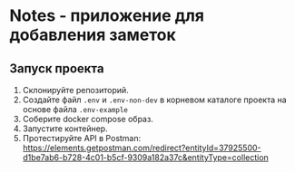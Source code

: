 # Notes - приложение для добавления заметок
## Запуск проекта

1. Склонируйте репозиторий.
2. Создайте файл `.env` и `.env-non-dev` в корневом каталоге проекта на основе файла `.env-example`
3. Соберите docker compose образ.
4. Запустите контейнер.
5. Протестируйте API в Postman: https://elements.getpostman.com/redirect?entityId=37925500-d1be7ab6-b728-4c01-b5cf-9309a182a37c&entityType=collection
